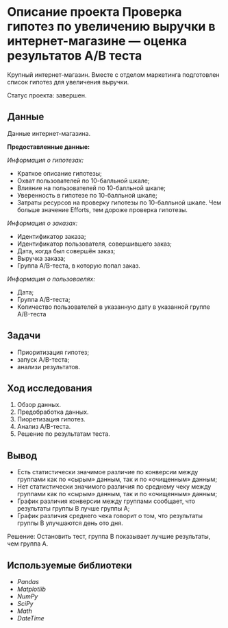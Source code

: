# Описание проекта Проверка гипотез по увеличению выручки в интернет-магазине — оценка результатов A/B теста
Крупный интернет-магазин. Вместе с отделом маркетинга подготовлен список гипотез для увеличения выручки.

Статус проекта: завершен.

## Данные

Данные интернет-магазина.

**Предоставленные данные:**

*Информация о гипотезах:*

- Краткое описание гипотезы;
- Охват пользователей по 10-балльной шкале;
- Влияние на пользователей по 10-балльной шкале;
- Уверенность в гипотезе по 10-балльной шкале;
- Затраты ресурсов на проверку гипотезы по 10-балльной шкале. Чем больше значение Efforts, тем дороже проверка гипотезы.

*Информация о заказах:*

- Идентификатор заказа;
- Идентификатор пользователя, совершившего заказ;
- Дата, когда был совершён заказ;
- Выручка заказа;
- Группа A/B-теста, в которую попал заказ.

*Информация о пользоваелях:*

- Дата;
- Группа A/B-теста;
- Количество пользователей в указанную дату в указанной группе A/B-теста

## Задачи

* Приоритизация гипотез; 
* запуск A/B-теста;
* анализи результатов.

## Ход исследования

 1. Обзор данных.
 2. Предобработка данных.
 3. Пиоретизация гипотез.
 4. Анализ A/B-теста.
 5. Решение по результатам теста.
 
## Вывод

- Есть статистически значимое различие по конверсии между группами как по «сырым» данным, так и по «очищенным» данным;
- Нет статистически значимого различия по среднему чеку между группами как по «сырым» данным, так и по «очищенным» данным;
- График различия конверсии между группами сообщает, что результаты группы B лучше группы A;
- График различия среднего чека говорит о том, что результаты группы B улучшаются день ото дня.

Решение: Остановить тест, группа B показывает лучшие результаты, чем группа A.

## Используемые библиотеки
- *Pandas*
- *Matplotlib*
- *NumPy*
- *SciPy*
- *Math*
- *DateTime*

